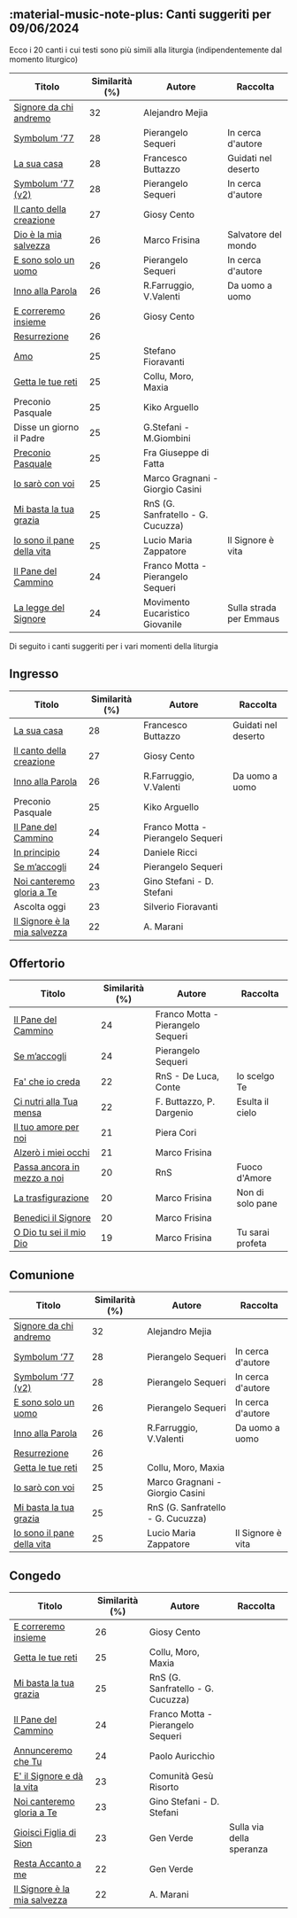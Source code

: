 ## :material-music-note-plus: Canti suggeriti per 09/06/2024

Ecco i 20 canti i cui testi sono più simili alla liturgia (indipendentemente dal momento liturgico)

| Titolo | Similarità (%) | Autore | Raccolta |
| --- | --- | --- | --- |
| [Signore da chi andremo](https://www.youtube.com/watch?v=J5tytDPEmCc) | 32 | Alejandro Mejia |  |
| [Symbolum ‘77](https://www.youtube.com/watch?v=r-hf2dOBfDE) | 28 | Pierangelo Sequeri | In cerca d'autore |
| [La sua casa](https://www.youtube.com/watch?v=aZB9J7PpAmicltm6) | 28 | Francesco Buttazzo | Guidati nel deserto |
| [Symbolum ‘77 (v2)](https://www.youtube.com/watch?v=r-hf2dOBfDE) | 28 | Pierangelo Sequeri | In cerca d'autore |
| [Il canto della creazione](https://www.youtube.com/watch?v=UmZMsOYQtUY) | 27 | Giosy Cento |  |
| [Dio è la mia salvezza](https://www.youtube.com/watch?v=yO6xhARbaLM) | 26 | Marco Frisina | Salvatore del mondo |
| [E sono solo un uomo](https://www.youtube.com/watch?v=Fz3h8MZC-dk) | 26 | Pierangelo Sequeri  | In cerca d'autore |
| [Inno alla Parola](https://www.youtube.com/watch?v=q2GgtAvd53M) | 26 | R.Farruggio, V.Valenti | Da uomo a uomo |
| [E correremo insieme](https://www.youtube.com/watch?v=8av9XCKUVMo) | 26 | Giosy Cento |  |
| [Resurrezione](https://www.youtube.com/watch?v=dchMT-HU3hA) | 26 |  |  |
| [Amo](https://www.youtube.com/watch?v=PHJIZ9hZo2I) | 25 | Stefano Fioravanti |  |
| [Getta le tue reti](https://www.youtube.com/watch?v=jgdNW0t1wNg) | 25 | Collu, Moro, Maxia |  |
| Preconio Pasquale | 25 | Kiko Arguello |  |
| Disse un giorno il Padre | 25 | G.Stefani - M.Giombini  |  |
| [Preconio Pasquale](https://www.youtube.com/watch?v=5QKwhomm0G8) | 25 | Fra Giuseppe di Fatta |  |
| [Io sarò con voi](https://www.youtube.com/watch?v=GB-93Or0Yy4) | 25 | Marco Gragnani - Giorgio Casini |  |
| [Mi basta la tua grazia](https://www.youtube.com/watch?v=MLW5Dz0Bnmw) | 25 | RnS (G. Sanfratello - G. Cucuzza)  |  |
| [Io sono il pane della vita](https://www.youtube.com/watch?v=jtFyO8nGGN8) | 25 | Lucio Maria Zappatore | Il Signore è vita |
| [Il Pane del Cammino](https://www.youtube.com/watch?v=bjaWckUY05I) | 24 | Franco Motta - Pierangelo Sequeri |  |
| [La legge del Signore](https://www.youtube.com/watch?v=8AeCC4Dl3Bk) | 24 | Movimento Eucaristico Giovanile | Sulla strada per Emmaus |

Di seguito i canti suggeriti per i vari momenti della liturgia

## Ingresso

| Titolo | Similarità (%) | Autore | Raccolta |
| --- | --- | --- | --- |
| [La sua casa](https://www.youtube.com/watch?v=aZB9J7PpAmicltm6) | 28 | Francesco Buttazzo | Guidati nel deserto |
| [Il canto della creazione](https://www.youtube.com/watch?v=UmZMsOYQtUY) | 27 | Giosy Cento |  |
| [Inno alla Parola](https://www.youtube.com/watch?v=q2GgtAvd53M) | 26 | R.Farruggio, V.Valenti | Da uomo a uomo |
| Preconio Pasquale | 25 | Kiko Arguello |  |
| [Il Pane del Cammino](https://www.youtube.com/watch?v=bjaWckUY05I) | 24 | Franco Motta - Pierangelo Sequeri |  |
| [In principio](https://www.youtube.com/watch?v=jsFibHveYW4) | 24 | Daniele Ricci |  |
| [Se m’accogli](https://www.youtube.com/watch?v=YkAIWOfJiJM) | 24 | Pierangelo Sequeri |  |
| [Noi canteremo gloria a Te](https://www.youtube.com/watch?v=beOpc0kvk0c) | 23 | Gino Stefani - D. Stefani |  |
| Ascolta oggi  | 23 | Silverio Fioravanti |  |
| [Il Signore è la mia salvezza](https://www.youtube.com/watch?v=hYoJr1jamX0) | 22 | A. Marani |  |

## Offertorio

| Titolo | Similarità (%) | Autore | Raccolta |
| --- | --- | --- | --- |
| [Il Pane del Cammino](https://www.youtube.com/watch?v=bjaWckUY05I) | 24 | Franco Motta - Pierangelo Sequeri |  |
| [Se m’accogli](https://www.youtube.com/watch?v=YkAIWOfJiJM) | 24 | Pierangelo Sequeri |  |
| [Fa' che io creda](https://www.youtube.com/watch?v=RCquNBv0fik) | 22 | RnS - De Luca, Conte | Io scelgo Te |
| [Ci nutri alla Tua mensa](https://www.youtube.com/watch?v=RPQ8ORkm9bo) | 22 | F. Buttazzo, P. Dargenio | Esulta il cielo |
| [Il tuo amore per noi](https://www.youtube.com/watch?v=9aaxeabeNq0) | 21 | Piera Cori |  |
| [Alzerò i miei occhi ](https://www.youtube.com/watch?v=pMxW97hIleM) | 21 | Marco Frisina |  |
| [Passa ancora in mezzo a noi](https://www.youtube.com/watch?v=Wtr-lw8go8g) | 20 | RnS | Fuoco d'Amore |
| [La trasfigurazione](https://www.youtube.com/watch?v=6gU3t0nuHuw) | 20 | Marco Frisina | Non di solo pane |
| [Benedici il Signore](https://www.youtube.com/watch?v=iepex6XBHo0) | 20 | Marco Frisina |  |
| [O Dio tu sei il mio Dio](https://www.youtube.com/watch?v=7Ss8-mRlInA) | 19 | Marco Frisina | Tu sarai profeta |

## Comunione

| Titolo | Similarità (%) | Autore | Raccolta |
| --- | --- | --- | --- |
| [Signore da chi andremo](https://www.youtube.com/watch?v=J5tytDPEmCc) | 32 | Alejandro Mejia |  |
| [Symbolum ‘77](https://www.youtube.com/watch?v=r-hf2dOBfDE) | 28 | Pierangelo Sequeri | In cerca d'autore |
| [Symbolum ‘77 (v2)](https://www.youtube.com/watch?v=r-hf2dOBfDE) | 28 | Pierangelo Sequeri | In cerca d'autore |
| [E sono solo un uomo](https://www.youtube.com/watch?v=Fz3h8MZC-dk) | 26 | Pierangelo Sequeri  | In cerca d'autore |
| [Inno alla Parola](https://www.youtube.com/watch?v=q2GgtAvd53M) | 26 | R.Farruggio, V.Valenti | Da uomo a uomo |
| [Resurrezione](https://www.youtube.com/watch?v=dchMT-HU3hA) | 26 |  |  |
| [Getta le tue reti](https://www.youtube.com/watch?v=jgdNW0t1wNg) | 25 | Collu, Moro, Maxia |  |
| [Io sarò con voi](https://www.youtube.com/watch?v=GB-93Or0Yy4) | 25 | Marco Gragnani - Giorgio Casini |  |
| [Mi basta la tua grazia](https://www.youtube.com/watch?v=MLW5Dz0Bnmw) | 25 | RnS (G. Sanfratello - G. Cucuzza)  |  |
| [Io sono il pane della vita](https://www.youtube.com/watch?v=jtFyO8nGGN8) | 25 | Lucio Maria Zappatore | Il Signore è vita |

## Congedo

| Titolo | Similarità (%) | Autore | Raccolta |
| --- | --- | --- | --- |
| [E correremo insieme](https://www.youtube.com/watch?v=8av9XCKUVMo) | 26 | Giosy Cento |  |
| [Getta le tue reti](https://www.youtube.com/watch?v=jgdNW0t1wNg) | 25 | Collu, Moro, Maxia |  |
| [Mi basta la tua grazia](https://www.youtube.com/watch?v=MLW5Dz0Bnmw) | 25 | RnS (G. Sanfratello - G. Cucuzza)  |  |
| [Il Pane del Cammino](https://www.youtube.com/watch?v=bjaWckUY05I) | 24 | Franco Motta - Pierangelo Sequeri |  |
| [Annunceremo che Tu](https://www.youtube.com/watch?v=ZfI4bBMKSRs) | 24 | Paolo Auricchio |  |
| [E' il Signore e dà la vita](https://www.youtube.com/watch?v=ovf-n3ScJ_8) | 23 | Comunità Gesù Risorto |  |
| [Noi canteremo gloria a Te](https://www.youtube.com/watch?v=beOpc0kvk0c) | 23 | Gino Stefani - D. Stefani |  |
| [Gioisci Figlia di Sion](https://www.youtube.com/watch?v=CdMfAsdFpxU) | 23 | Gen Verde | Sulla via della speranza |
| [Resta Accanto a me](https://www.youtube.com/watch?v=ji4xk-YIgoo) | 22 | Gen Verde |  |
| [Il Signore è la mia salvezza](https://www.youtube.com/watch?v=hYoJr1jamX0) | 22 | A. Marani |  |

